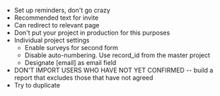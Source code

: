 * Set up reminders, don't go crazy
* Recommended text for invite
* Can redirect to relevant page
* Don't put your project in production for this purposes
* Individual project settings
    * Enable surveys for second form
    * Disable auto-numbering. Use record\_id from the master project
    * Designate [email] as email field
* DON'T IMPORT USERS WHO HAVE NOT YET CONFIRMED -- build a report that excludes those that have not agreed
* Try to duplicate
